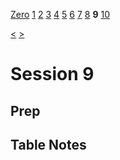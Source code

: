 [Zero](./Session0.md) [1](./Session1.md) [2](./Session2.md) [3](./Session3.md) [4](./Session4.md) [5](./Session5.md) [6](./Session6.md) [7](./Session7.md) [8](./Session8.md) **9** [10](./Session10.md)

[<](./Session8.md) [>](./Session10.md)

# Session 9

## Prep

## Table Notes
